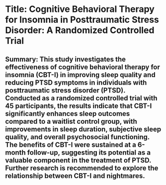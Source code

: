 # Title: Cognitive Behavioral Therapy for Insomnia in Posttraumatic Stress Disorder: A Randomized Controlled Trial

## Summary: This study investigates the effectiveness of cognitive behavioral therapy for insomnia (CBT-I) in improving sleep quality and reducing PTSD symptoms in individuals with posttraumatic stress disorder (PTSD). Conducted as a randomized controlled trial with 45 participants, the results indicate that CBT-I significantly enhances sleep outcomes compared to a waitlist control group, with improvements in sleep duration, subjective sleep quality, and overall psychosocial functioning. The benefits of CBT-I were sustained at a 6-month follow-up, suggesting its potential as a valuable component in the treatment of PTSD. Further research is recommended to explore the relationship between CBT-I and nightmares.
